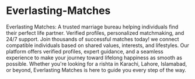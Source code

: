 # Everlasting-Matches
Everlasting Matches: A trusted marriage bureau helping individuals find their perfect life partner. Verified profiles, personalized matchmaking, and 24/7 support. Join thousands of successful matches today!
we connect compatible individuals based on shared values, interests, and lifestyles. Our platform offers verified profiles, expert guidance, and a seamless experience to make your journey toward lifelong happiness as smooth as possible. Whether you're looking for a rishta in Karachi, Lahore, Islamabad, or beyond, Everlasting Matches is here to guide you every step of the way.
